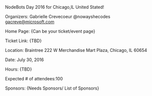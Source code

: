 NodeBots Day 2016 for Chicago,IL United Stated!

Organizers: Gabrielle Crevecoeur @nowayshecodes gacreve@microsoft.com

Home Page: {Can be your ticket/event page}

Ticket Link: {TBD}

Location: Braintree 222 W Merchandise Mart Plaza, Chicago, IL 60654

Date: July 30, 2016

Hours: {TBD}

Expected # of attendees:100

Sponsors: {Needs Sponsors/ List of Sponsors}

